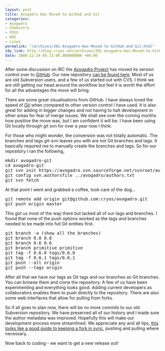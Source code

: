 ```yaml
---
layout: post
title: Avogadro Has Moved to GitHub and Git
categories:
- Avogadro
- Chemistry
- FOSS
- KDE
- Linux
permalink: "/archives/201-Avogadro-Has-Moved-to-GitHub-and-Git.html"
s9y_link: http://blog.cryos.net/archives/201-Avogadro-Has-Moved-to-GitHub-and-Git.html
date: 2008-12-24 05:15:00.000000000 +00:00
---
```

<span><p>After some discussion on IRC the <a href="http://avogadro.openmolecules.net/">Avogadro Project</a> has moved its version control over to <a href="http://github.com/">GitHub</a>. Our new repository <a href="http://github.com/cryos/avogadro/">can be found here</a>. Most of us are old Subversion users, and a few of us started out with CVS. I think we are still getting our head around the workflow but feel it is worth the effort for all the advantages the move will bring.</p>

<p>There are some great visualisations from GitHub. I have always loved the speed of <a href="http://git.or.cz/">Git</a> when compared to other version control I have used. It is also great for adding in bigger changes and not having to halt development in other areas for fear of merge issues. We shall see over the coming months how positive the move was, but I am confident it will be. I have been using Git locally through git svn for over a year now I think.</p>

<p>For those who might wonder, the conversion was not totally automatic. The branches and tags git-svn leaves you with are not Git branches and tags. It basically required me to manually create the branches and tags. So for our repository I ran the following,</p>
<pre>mkdir avogadro-git
cd avogadro-git
git svn init https://avogadro.svn.sourceforge.net/svnroot/avogadro --stdlayout
git config svn.authorsfile ../avogadro/authors.txt
git svn fetch</pre>
<p>At that point I went and grabbed a coffee, took care of the dog...</p>
<pre>git remote add origin git@github.com:cryos/avogadro.git
git push origin master</pre>
<p>This got us most of the way there but lacked all of our tags and branches. I found that none of the push options worked as the tags and branches needed to be made into full Git entities first.</p>
<pre>git branch -a (show all the branches)
git branch 0.8 0.8
git branch 0.6 0.6
git branch primitive primitive
git tag -f 0.6.0 tags/0.6.0
git tag -f 0.6.1 tags/0.6.1
git push --all origin
git push --tags origin</pre>
<p>After all that we have our tags as Git tags and our branches as Git branches. You can browse them and clone the repository. A few of us have been experimenting and everything looks good. Adding current developers as collaborators enables them to push directly to the repository. There are also some web interfaces that allow for pulling from forks.</p>

<p>So if all goes to plan now, there will be no more commits to our old Subversion repository. We have preserved all of our history and I made sure the author metadata was improved. Hopefully this will make our development process more streamlined. We appreciate any and all tips, <a href="http://github.com/guides/keeping-a-git-fork-in-sync-with-the-forked-repo">this looks like a good guide to keeping a fork in sync</a>, pushing and pulling where necessary.</p>

<p>Now back to coding - we want to get a new release out!</p></span><br />
<br />

